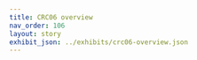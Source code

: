 ```yaml
---
title: CRC06 overview
nav_order: 106
layout: story
exhibit_json: ../exhibits/crc06-overview.json
---
```


